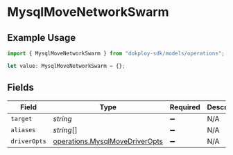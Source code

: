 # MysqlMoveNetworkSwarm

## Example Usage

```typescript
import { MysqlMoveNetworkSwarm } from "dokploy-sdk/models/operations";

let value: MysqlMoveNetworkSwarm = {};
```

## Fields

| Field                                                                            | Type                                                                             | Required                                                                         | Description                                                                      |
| -------------------------------------------------------------------------------- | -------------------------------------------------------------------------------- | -------------------------------------------------------------------------------- | -------------------------------------------------------------------------------- |
| `target`                                                                         | *string*                                                                         | :heavy_minus_sign:                                                               | N/A                                                                              |
| `aliases`                                                                        | *string*[]                                                                       | :heavy_minus_sign:                                                               | N/A                                                                              |
| `driverOpts`                                                                     | [operations.MysqlMoveDriverOpts](../../models/operations/mysqlmovedriveropts.md) | :heavy_minus_sign:                                                               | N/A                                                                              |